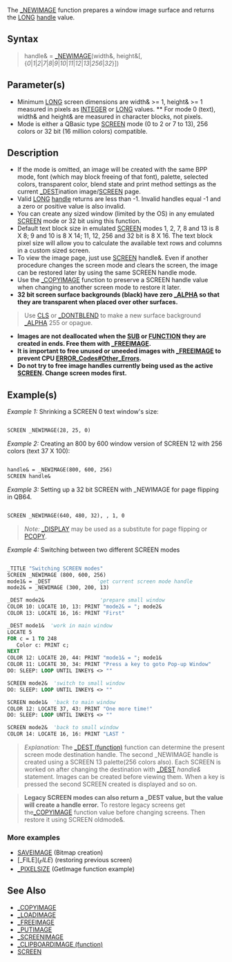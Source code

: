 The [_NEWIMAGE](_NEWIMAGE) function prepares a window image surface and returns the [LONG](LONG) [handle](handle) value.


## Syntax

>  handle& = [_NEWIMAGE](_NEWIMAGE)(width&, height&[, {*0*|*1*|*2*|*7*|*8*|*9*|*10*|*11*|*12*|*13*|*256*|*32*}])


## Parameter(s)

* Minimum [LONG](LONG) screen dimensions are width& >= 1, height& >= 1 measured in pixels as [INTEGER](INTEGER) or [LONG](LONG) values.
** For mode 0 (text), width& and height& are measured in character blocks, not pixels.
* Mode is either a QBasic type [SCREEN](SCREEN) mode (0 to 2 or 7 to 13), 256 colors or 32 bit (16 million colors) compatible.


## Description

* If the mode is omitted, an image will be created with the same BPP mode, font (which may block freeing of that font), palette, selected colors, transparent color, blend state and print method settings as the current [_DEST](_DEST)ination image/[SCREEN](SCREEN) page.
* Valid [LONG](LONG) [handle](handle) returns are less than -1. Invalid handles equal -1 and a zero or positive value is also invalid.
* You can create any sized window (limited by the OS) in any emulated [SCREEN](SCREEN) mode or 32 bit using this function.
* Default text block size in emulated [SCREEN](SCREEN) modes 1, 2, 7, 8 and 13 is 8 X 8; 9 and 10 is 8 X 14; 11, 12, 256 and 32 bit is 8 X 16. The text block pixel size will allow you to calculate the available text rows and columns in a custom sized screen.
* To view the image page, just use [SCREEN](SCREEN) handle&. Even if another procedure changes the screen mode and clears the screen, the image can be restored later by using the same SCREEN handle mode.
* Use the [_COPYIMAGE](_COPYIMAGE) function to preserve a SCREEN handle value when changing to another screen mode to restore it later.
* **32 bit screen surface backgrounds (black) have zero [_ALPHA](_ALPHA) so that they are transparent when placed over other surfaces.**
>  Use [CLS](CLS) or [_DONTBLEND](_DONTBLEND) to make a new surface background [_ALPHA](_ALPHA) 255 or opague.
*  **Images are not deallocated when the [SUB](SUB) or [FUNCTION](FUNCTION) they are created in ends. Free them with [_FREEIMAGE](_FREEIMAGE).**
* **It is important to free unused or uneeded images with [_FREEIMAGE](_FREEIMAGE) to prevent CPU [ERROR_Codes#Other_Errors](ERROR_Codes#Other_Errors).**
* **Do not try to free image handles currently being used as the active [SCREEN](SCREEN). Change screen modes first.**


## Example(s)

*Example 1:* Shrinking a SCREEN 0 text window's size:

```vb

SCREEN _NEWIMAGE(28, 25, 0) 

```


*Example 2:* Creating an 800 by 600 window version of SCREEN 12 with 256 colors (text 37 X 100):

```vb

handle& = _NEWIMAGE(800, 600, 256) 
SCREEN handle& 

```


*Example 3:* Setting up a 32 bit SCREEN with _NEWIMAGE for page flipping in QB64.

```vb

SCREEN _NEWIMAGE(640, 480, 32), , 1, 0 

```
>  *Note:* [_DISPLAY](_DISPLAY) may be used as a substitute for page flipping or [PCOPY](PCOPY).


*Example 4:* Switching between two different SCREEN modes

```vb

_TITLE "Switching SCREEN modes"
SCREEN _NEWIMAGE (800, 600, 256)
mode1& = _DEST               'get current screen mode handle
mode2& = _NEWIMAGE (300, 200, 13)

_DEST mode2&                  'prepare small window
COLOR 10: LOCATE 10, 13: PRINT "mode2& = "; mode2&
COLOR 13: LOCATE 16, 16: PRINT "First"

_DEST mode1&  'work in main window
LOCATE 5
FOR c = 1 TO 248 
   Color c: PRINT c;
NEXT 
COLOR 12: LOCATE 20, 44: PRINT "mode1& = "; mode1&
COLOR 11: LOCATE 30, 34: PRINT "Press a key to goto Pop-up Window"
DO: SLEEP: LOOP UNTIL INKEY$ <> ""

SCREEN mode2&  'switch to small window
DO: SLEEP: LOOP UNTIL INKEY$ <> ""

SCREEN mode1&  'back to main window
COLOR 12: LOCATE 37, 43: PRINT "One more time!"
DO: SLEEP: LOOP UNTIL INKEY$ <> ""

SCREEN mode2&  'back to small window
COLOR 14: LOCATE 16, 16: PRINT "LAST " 

```
> *Explanation:* The [_DEST (function)](_DEST (function)) function can determine the present screen mode destination handle. The second _NEWIMAGE  handle is created using a SCREEN 13 palette(256 colors also). Each SCREEN is worked on after changing the destination with [_DEST](_DEST) *handle&* statement. Images can be created before viewing them. When a key is pressed the second SCREEN created is displayed and so on. 

> **Legacy SCREEN modes can also return a _DEST value, but the value will create a handle error.** To restore legacy screens get the[_COPYIMAGE](_COPYIMAGE) function value before changing screens. Then restore it using SCREEN oldmode&.


### More examples

* [SAVEIMAGE](SAVEIMAGE) (Bitmap creation)
* [_FILE$](_FILE$) (restoring previous screen)
* [_PIXELSIZE](_PIXELSIZE) (GetImage function example)


## See Also

* [_COPYIMAGE](_COPYIMAGE)
* [_LOADIMAGE](_LOADIMAGE)
* [_FREEIMAGE](_FREEIMAGE)
* [_PUTIMAGE](_PUTIMAGE)
* [_SCREENIMAGE](_SCREENIMAGE)
* [_CLIPBOARDIMAGE (function)](_CLIPBOARDIMAGE (function))
* [SCREEN](SCREEN)




